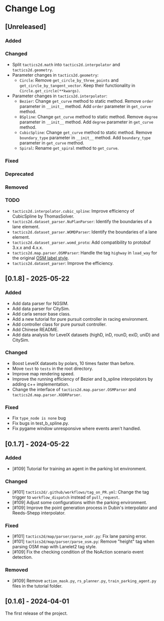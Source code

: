 # Change Log

## [Unreleased]

### Added

### Changed

- Split `tactics2d.math` into `tactics2d.interpolator` and `tactics2d.geometry`.
- Parameter changes in `tactics2d.geometry`:
  - `Circle`: Remove `get_circle_by_three_points` and `get_circle_by_tangent_vector`. Keep their functionality in `Circle.get_circle(**kwargs)`.
- Parameter changes in `tactics2d.interpolator`:
  - `Bezier`: Change `get_curve` method to static method. Remove `order` parameter in `__init__` method. Add `order` parameter in `get_curve` method.
  - `BSpline`: Change `get_curve` method to static method. Remove `degree` parameter in `__init__` method. Add `degree` parameter in `get_curve` method.
  - `CubicSpline`: Change `get_curve` method to static method. Remove `boundary_type` parameter in `__init__` method. Add `boundary_type` parameter in `get_curve` method.
  - `Spiral`: Rename `get_spiral` method to `get_curve`.

### Fixed

### Deprecated

### Removed

### TODO

- `tactics2d.interpolator.cubic_spline`: Improve efficiency of CubicSpline by ThomasSolver.
- `tactics2d.dataset_parser.NuPlanParser`: Identify the boundaries of a lane element.
- `tactics2d.dataset_parser.WOMDParser`: Identify the boundaries of a lane element.
- `tactics2d.dataset_parser.womd_proto`: Add compatibility to protobuf 3.x.x and 4.x.x.
- `tactics2d.map.parser.OSMParser`: Handle the tag `highway` in `load_way` for the original [OSM label style](https://wiki.openstreetmap.org/wiki/Key:lanes).
- `tactics2d.dataset_parser`: Improve the efficiency.

## [0.1.8] - 2025-05-22

### Added

- Add data parser for NGSIM.
- Add data parser for CitySim.
- Add carla sensor base class.
- Add a new tutorial for pure pursuit controller in racing environment.
- Add controller class for pure pursuit controller.
- Add Chinese README.
- Add data analysis for LevelX datasets (highD, inD, rounD, exiD, uniD) and CitySim.

### Changed

- Boost LevelX datasets by polars, 10 times faster than before.
- Move `test` to `tests` in the root directory.
- Improve map rendering speed.
- Improve the running efficiency of Bezier and b_spline interpolators by adding c++ implementation.
- Change the interface of `tactics2d.map.parser.OSMParser` and `tactics2d.map.parser.XODRParser`.

### Fixed

- Fix `type_node is none` bug
- Fix bugs in test_b_spline.py.
- Fix pygame window unresponsive where events aren't handled.

## [0.1.7] - 2024-05-22

### Added

- [#109] Tutorial for training an agent in the parking lot environment.

### Changed

- [#101] `tactics2d/.github/workflows/tag_on_PR.yml`: Change the tag trigger to `workflow_dispatch` instead of `pull_request`.
- [#109] Adjust some configurations within the parking environment.
- [#109] Improve the point generation process in Dubin's interpolator and Reeds-Shepp interpolator.

### Fixed

- [#101] `tactics2d/map/parser/parse_xodr.py`: Fix lane parsing error.
- [#101] `tactics2d/map/parser/parse_osm.py`: Remove "height" tag when parsing OSM map with Lanelet2 tag style.
- [#109] Fix the checking condition of the NoAction scenario event detection.

### Removed

- [#109] Remove `action_mask.py`, `rs_planner.py`, `train_parking_agent.py` files in the tutorial folder.

## [0.1.6] - 2024-04-01

The first release of the project.
